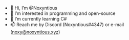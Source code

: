 - 👋 Hi, I’m @Noxyntious
- 👀 I’m interested in programming and open-source
- 🌱 I’m currently learning C#
- 📫 Reach me by Discord (Noxyntious#4347) or e-mail (noxy@noxyntious.xyz)

<!---
Noxyntious/Noxyntious is a ✨ special ✨ repository because its `README.md` (this file) appears on your GitHub profile.
You can click the Preview link to take a look at your changes.
--->
